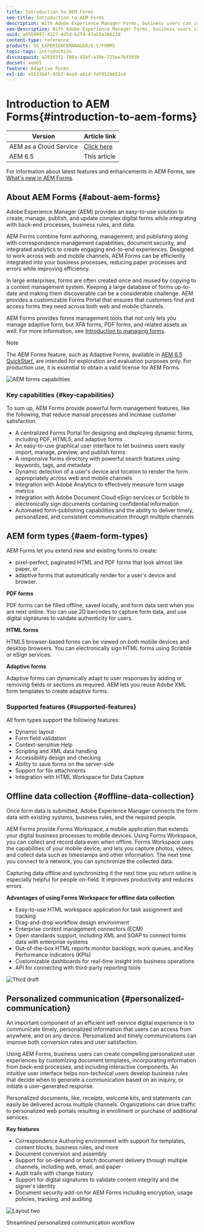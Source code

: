 ```yaml
---
title: Introduction to AEM Forms
seo-title: Introduction to AEM Forms
description: With Adobe Experience Manager Forms, business users can integrate engaging, responsive, and adaptive forms into web and mobile sites, simplifying the digital enrollment process and increasing customer conversion rates.
seo-description: With Adobe Experience Manager Forms, business users can integrate engaging, responsive, and adaptive forms into web and mobile sites, simplifying the digital enrollment process and increasing customer conversion rates.
uuid: a6564997-4227-4d5d-b27d-47a55a386238
content-type: reference
products: SG_EXPERIENCEMANAGER/6.5/FORMS
topic-tags: introduction
discoiquuid: a20383f2-f86a-45bf-a39e-725ee764503b
docset: aem65
feature: Adaptive Forms
exl-id: e5533b4f-93b7-4ea9-a01d-fdf9528652c8
---
```

# Introduction to AEM Forms{#introduction-to-aem-forms}

| Version | Article link |
| -------- | ---------------------------- |
| AEM as a Cloud Service |    [Click here](https://experienceleague.adobe.com/docs/experience-manager-cloud-service/content/forms/forms-overview/home.html)                  |
| AEM 6.5     | This article         |

For information about latest features and enhancements in AEM Forms, see [What's new in AEM Forms](../../forms/using/whats-new.md).

## About AEM Forms {#about-aem-forms}

Adobe Experience Manager (AEM) provides an easy-to-use solution to create, manage, publish, and update complex digital forms while integrating with back-end processes, business rules, and data.

AEM Forms combine form authoring, management, and publishing along with correspondence management capabilities, document security, and integrated analytics to create engaging end-to-end experiences. Designed to work across web and mobile channels, AEM Forms can be efficiently integrated into your business processes, reducing paper processes and errors while improving efficiency.

In large enterprises, forms are often created once and reused by copying to a content management system. Keeping a large database of forms up-to-date and making them discoverable can be a considerable challenge. AEM provides a customizable Forms Portal that ensures that customers find and access forms they need across both web and mobile channels.

AEM Forms provides forms management tools that not only lets you manage adaptive form, but XFA forms, PDF forms, and related assets as well. For more information, see [Introduction to managing forms](../../forms/using/introduction-managing-forms.md).

>[!NOTE]
>
>The AEM Forms feature, such as Adaptive Forms, available in [AEM 6.5 QuickStart](/help/sites-deploying/deploy.md), are intended for exploration and evaluation purposes only. For production use, it is essential to obtain a valid license for AEM Forms.


![AEM forms capabilities](do-not-localize/4th-draft.gif)

### Key capabilities {#key-capabilities}

To sum up, AEM Forms provide powerful form management features, like the following, that reduce manual processes and increase customer satisfaction.

* A centralized Forms Portal for designing and deploying dynamic forms, including PDF, HTML5, and adaptive forms
* An easy-to-use graphical user interface to let business users easily import, manage, preview, and publish forms
* A responsive forms directory with powerful search features using keywords, tags, and metadata
* Dynamic detection of a user's device and location to render the form appropriately across web and mobile channels
* Integration with Adobe Analytics to effectively measure form usage metrics
* Integration with Adobe Document Cloud eSign services or Scribble to electronically sign documents containing confidential information
* Automated form-publishing capabilities and the ability to deliver timely, personalized, and consistent communication through multiple channels

## AEM form types {#aem-form-types}

AEM Forms let you extend new and existing forms to create:

* pixel-perfect, paginated HTML and PDF forms that look almost like paper, or
* adaptive forms that automatically render for a user's device and browser.

**PDF forms**

PDF forms can be filled offline, saved locally, and form data sent when you are next online. You can use 2D barcodes to capture form data, and use digital signatures to validate authenticity for users.

**HTML forms**

HTML5 browser-based forms can be viewed on both mobile devices and desktop browsers. You can electronically sign HTML forms using Scribble or eSign services.

**Adaptive forms**

Adaptive forms can dynamically adapt to user responses by adding or removing fields or sections as required. AEM lets you reuse Adobe XML form templates to create adaptive forms.

### Supported features {#supported-features}

All form types support the following features:

* Dynamic layout
* Form field validation
* Context-sensitive Help
* Scripting and XML data handling
* Accessibility design and checking
* Ability to save forms on the server-side
* Support for file attachments
* Integration with HTML Workspace for Data Capture

## Offline data collection {#offline-data-collection}

Once form data is submitted, Adobe Experience Manager connects the form data with existing systems, business rules, and the required people.

AEM Forms provide Forms Workspace, a mobile application that extends your digital business processes to mobile devices. Using Forms Workspace, you can collect and record data even when offline. Forms Workspace uses the capabilities of your mobile device, and lets you capture photos, videos, and collect data such as timestamps and other information. The next time you connect to a network, you can synchronize the collected data.

Capturing data offline and synchronizing it the next time you return online is especially helpful for people on-field. It improves productivity and reduces errors.

**Advantages of using Forms Workspace for offline data collection**

* Easy-to-use HTML workspace application for task assignment and tracking
* Drag-and-drop workflow design environment
* Enterprise content management connectors (ECM)
* Open standards support, including XML and SOAP to connect forms data with enterprise systems
* Out-of-the-box HTML reports monitor backlogs, work queues, and Key Performance Indicators (KPIs)
* Customizable dashboards for real-time insight into business operations
* API for connecting with third-party reporting tools

![Third draft](do-not-localize/3rd-draft.gif)

## Personalized communication {#personalized-communication}

An important component of an efficient self-service digital experience is to communicate timely, personalized information that users can access from anywhere, and on any device. Personalized and timely communications can improve both conversion rates and user satisfaction.

Using AEM Forms, business users can create compelling personalized user experiences by customizing document templates, incorporating information from back-end processes, and including interactive components. An intuitive user interface helps non-technical users develop business rules that decide when to generate a communication based on an inquiry, or initiate a user-generated response.

Personalized documents, like, receipts, welcome kits, and statements can easily be delivered across multiple channels. Organizations can drive traffic to personalized web portals resulting in enrollment or purchase of additional services.

**Key features**

* Correspondence Authoring environment with support for templates, content blocks, business rules, and more
* Document conversion and assembly
* Support for on-demand or batch document delivery through multiple channels, including web, email, and paper
* Audit trails with change history
* Support for digital signatures to validate content integrity and the signer's identity
* Document security add-on for AEM Forms including encryption, usage policies, tracking, and auditing

![Layout two](do-not-localize/layout-02.png)

Streamlined personalized communication workflow

